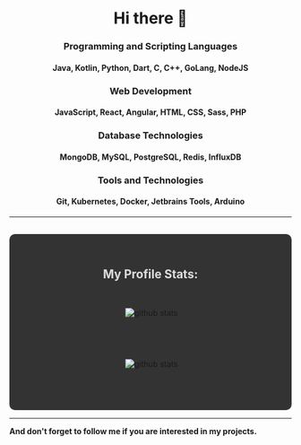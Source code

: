 <h1 align="center">Hi there 👋</h1>
<h3 align="center">Programming and Scripting Languages</h3>
<h4 align="center">Java, Kotlin, Python, Dart, C, C++, GoLang, NodeJS</h4>
<h3 align="center">Web Development</h3>
<h4 align="center">JavaScript, React, Angular, HTML, CSS, Sass, PHP</h4>
<h3 align="center">Database Technologies</h3>
<h4 align="center">MongoDB, MySQL, PostgreSQL, Redis, InfluxDB</h4>
<h3 align="center">Tools and Technologies</h3>
<h4 align="center">Git, Kubernetes, Docker, Jetbrains Tools, Arduino</h4> 
<hr>
    <div align="center" style="background:#333; border-radius:10px; padding:30px;  margin-top:30px;">
        <h2 align="center" style="color:#DDD">My Profile Stats:</h2>
          <p style="background:#333; border-radius:10px; padding:30px;" align="center">&nbsp;<img
                src="https://github-readme-stats.vercel.app/api?username=Dominik48N&count_private=true&theme=chartreuse-dark"
                alt="github stats"></p>
        <p align="center" style="background:#333; border-radius:10px; padding:30px;" align="center">&nbsp;<img
                src="https://github-readme-stats.vercel.app/api/top-langs/?username=Dominik48N&layout=compact&theme=chartreuse-dark"
                alt="github stats"></p>
    </div>
<hr>
<p><b>And don't forget to follow me if you are interested in my projects.</b></p>
